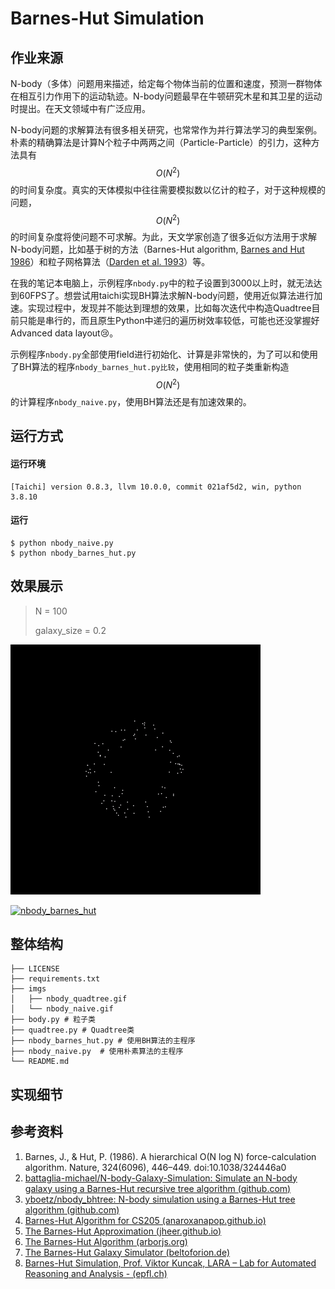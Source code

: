 # Barnes-Hut Simulation

## 作业来源
N-body（多体）问题用来描述，给定每个物体当前的位置和速度，预测一群物体在相互引力作用下的运动轨迹。N-body问题最早在牛顿研究木星和其卫星的运动时提出。在天文领域中有广泛应用。

N-body问题的求解算法有很多相关研究，也常常作为并行算法学习的典型案例。朴素的精确算法是计算N个粒子中两两之间（Particle-Particle）的引力，这种方法具有 $$ O(N^2) $$ 的时间复杂度。真实的天体模拟中往往需要模拟数以亿计的粒子，对于这种规模的问题， $$ O(N^2) $$的时间复杂度将使问题不可求解。为此，天文学家创造了很多近似方法用于求解N-body问题，比如基于树的方法（Barnes-Hut algorithm, [Barnes and Hut 1986](https://anaroxanapop.github.io/behalf/#Citations)）和粒子网格算法（[Darden et al. 1993](https://anaroxanapop.github.io/behalf/#Citations)）等。

在我的笔记本电脑上，示例程序`nbody.py`中的粒子设置到3000以上时，就无法达到60FPS了。想尝试用taichi实现BH算法求解N-body问题，使用近似算法进行加速。实现过程中，发现并不能达到理想的效果，比如每次迭代中构造Quadtree目前只能是串行的，而且原生Python中递归的遍历树效率较低，可能也还没掌握好Advanced data layout:cry:。

示例程序`nbody.py`全部使用field进行初始化、计算是非常快的，为了可以和使用了BH算法的程序`nbody_barnes_hut.py比较`，使用相同的粒子类重新构造 $$ O(N^2) $$的计算程序`nbody_naive.py`，使用BH算法还是有加速效果的。

## 运行方式
#### 运行环境
```shell
[Taichi] version 0.8.3, llvm 10.0.0, commit 021af5d2, win, python 3.8.10
```

#### 运行
```shell
$ python nbody_naive.py
$ python nbody_barnes_hut.py
```

## 效果展示
> N = 100
>
> galaxy_size = 0.2

<a href="nbody_naive.gif"><img src="imgs/nbody_naive.gif" height=400px title="nbody_naive"></a>

<a href="nbody_barnes_hut.gif"><img src="imgs/nbody_barnes_hut.gif" height=400px title="nbody_barnes_hut"></a>

## 整体结构
```shell
├── LICENSE
├── requirements.txt
├── imgs
│   ├── nbody_quadtree.gif
│   └── nbody_naive.gif
├── body.py	# 粒子类
├── quadtree.py	# Quadtree类
├── nbody_barnes_hut.py	# 使用BH算法的主程序
├── nbody_naive.py	# 使用朴素算法的主程序
└── README.md
```

## 实现细节
## 参考资料

1. Barnes, J., & Hut, P. (1986). A hierarchical O(N log N) force-calculation algorithm. Nature, 324(6096), 446–449. doi:10.1038/324446a0
2. [battaglia-michael/N-body-Galaxy-Simulation: Simulate an N-body galaxy using a Barnes-Hut recursive tree algorithm (github.com)](https://github.com/battaglia-michael/N-body-Galaxy-Simulation)
3. [yboetz/nbody_bhtree: N-body simulation using a Barnes-Hut tree algorithm (github.com)](https://github.com/yboetz/nbody_bhtree)
4. [Barnes-Hut Algorithm for CS205 (anaroxanapop.github.io)](https://anaroxanapop.github.io/behalf/)
5. [The Barnes-Hut Approximation (jheer.github.io)](https://jheer.github.io/barnes-hut/)
6. [The Barnes-Hut Algorithm (arborjs.org)](http://arborjs.org/docs/barnes-hut)
7. [The Barnes-Hut Galaxy Simulator (beltoforion.de)](https://beltoforion.de/en/barnes-hut-galaxy-simulator/)
8. [Barnes-Hut Simulation, Prof. Viktor Kuncak, LARA – Lab for Automated Reasoning and Analysis - (epfl.ch)](https://lara.epfl.ch/w/parcon18/project4)
